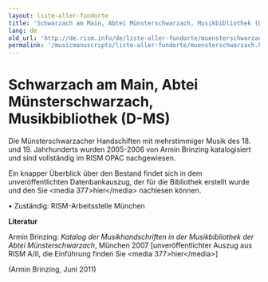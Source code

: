 ```yaml
---
layout: liste-aller-fundorte
title: 'Schwarzach am Main, Abtei Münsterschwarzach, Musikbibliothek (D-MS)'
lang: de
old_url: 'http://de.rism.info/de/liste-aller-fundorte/muensterschwarzach.html'
permalink: '/musicmanuscripts/liste-aller-fundorte/muensterschwarzach.html'
---
```



# Schwarzach am Main, Abtei Münsterschwarzach, Musikbibliothek (D-MS)

Die Münsterschwarzacher Handschiften mit mehrstimmiger Musik des 18. und 19. Jahrhunderts wurden 2005-2006 von Armin Brinzing katalogisiert und sind vollständig im RISM OPAC nachgewiesen.

Ein knapper Überblick über den Bestand findet sich in dem unveröffentlichten Datenbankauszug, der für die Bibliothek erstellt wurde und den Sie \<media 377\>hier\</media\> nachlesen können.

• Zuständig: RISM-Arbeitsstelle München

**Literatur**

Armin Brinzing: _Katalog der Musikhandschriften in der Musikbibliothek der Abtei Münsterschwarzach_, München 2007 [unveröffentlichter Auszug aus RISM A/II, die Einführung finden Sie \<media 377\>hier\</media\>]

(Armin Brinzing, Juni 2011)

